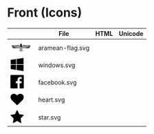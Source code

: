 # Front (Icons)


|| File | HTML | Unicode |
| - | - | - | - |
| <img src="aramean-flag.svg" height="32"> | aramean-flag.svg |  |  |
| <img src="windows.svg" height="32"> | windows.svg |  |  |
| <img src="facebook.svg" height="32"> | facebook.svg |  |  |
| <img src="heart.svg" height="32"> | heart.svg |  |  |
| <img src="star.svg" height="32"> | star.svg |  |  |

[0]: https://aramean.github.io/front
[1]: https://glyphter.com
[2]: https://jakearchibald.github.io/svgomg
